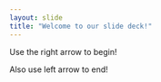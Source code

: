 ```yaml
---
layout: slide
title: "Welcome to our slide deck!"
---
```


Use the right arrow to begin!

Also use left arrow to end!
